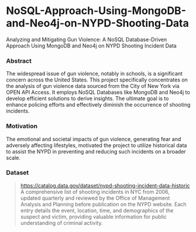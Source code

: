 # NoSQL-Approach-Using-MongoDB-and-Neo4j-on-NYPD-Shooting-Data
Analyzing and Mitigating Gun Violence: A NoSQL Database-Driven Approach Using MongoDB and Neo4j on NYPD Shooting Incident Data

### Abstract
The widespread issue of gun violence, notably in schools, is a significant concern across the United States. This project specifically concentrates on the analysis of gun violence data sourced from the City of New York via OPEN API Access. It employs NoSQL Databases like MongoDB and Neo4j to develop efficient solutions to derive insights. The ultimate goal is to enhance policing efforts and effectively diminish the occurrence of shooting incidents.

### Motivation
The emotional and societal impacts of gun violence, generating fear and adversely affecting lifestyles, motivated the project to utilize historical data to assist the NYPD in preventing and reducing such incidents on a broader scale.

### Dataset
> https://catalog.data.gov/dataset/nypd-shooting-incident-data-historic
A comprehensive list of shooting incidents in NYC from 2006, updated quarterly and reviewed by the Office of Management Analysis and Planning before publication on the NYPD website. Each entry details the event, location, time, and demographics of the suspect and victim, providing valuable information for public understanding of criminal activity.
